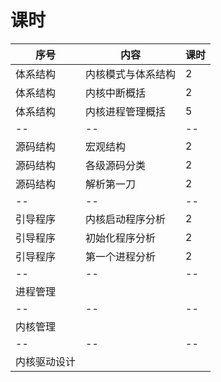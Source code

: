 # 课时

序号|内容|课时
--|--|--
体系结构|内核模式与体系结构|2
体系结构|内核中断概括|2
体系结构|内核进程管理概括|5
--|--|--
源码结构|宏观结构|2
源码结构|各级源码分类|2
源码结构|解析第一刀|2
--|--|--
引导程序|内核启动程序分析|2
引导程序|初始化程序分析|2
引导程序|第一个进程分析|2
--|--|--
进程管理||
--|--|--
内核管理||
--|--|--
内核驱动设计||
